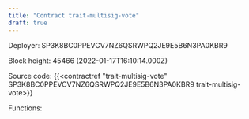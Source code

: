 ```yaml
---
title: "Contract trait-multisig-vote"
draft: true
---
```

Deployer: SP3K8BC0PPEVCV7NZ6QSRWPQ2JE9E5B6N3PA0KBR9


 



Block height: 45466 (2022-01-17T16:10:14.000Z)

Source code: {{<contractref "trait-multisig-vote" SP3K8BC0PPEVCV7NZ6QSRWPQ2JE9E5B6N3PA0KBR9 trait-multisig-vote>}}

Functions:



